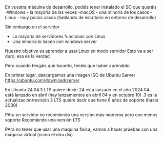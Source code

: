 En vuestra máquina de desarrollo, podéis tener instalado el SO que queráis
-Windows - la mayoría de las veces
-macOS - una minoría de los casos
-Linux - muy pocos casos (hablando de escritorio en entorno de desarrollo)

Sin embargo en el servidor
- La mayoría de servidores funcionan con Linux
- Una minoría lo hacen con windows server

Nuestro objetivo es aprender a usar Linux en modo servidor
Esto va a ser duro, esa es la verdad

Pero cuando tengáis que hacerlo, tenéis que haber aprendido.

En primer lugar, descargamos una imagen ISO de Ubuntu Server
https://ubuntu.com/download/server

En Ubuntu
24.04.3 LTS quiere decir:
24 está lanzado en el año 2024
04 está lanzado en abril (hay lanzamientos en abril 04 y en octubre 10)
.3 es la actualización/revisión 3
LTS quiere decir que tiene 6 años de soporte (hasta 2030)

PAra un servidor no recomiendo una versión más moderna pero con menos soporte
Recomiendo una versión LTS

PAra no tener que usar una maquina fisica, vamos a hacer pruebas con una máquina virtual (como el otro día)



